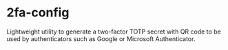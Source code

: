 # 2fa-config
Lightweight utility to generate a two-factor TOTP secret with QR code to be used by authenticators such as Google or Microsoft Authenticator.
